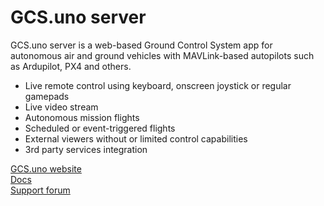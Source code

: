 # GCS.uno server

GCS.uno server is a web-based Ground Control System app for autonomous air and ground vehicles
with MAVLink-based autopilots such as Ardupilot, PX4 and others.

* Live remote control using keyboard, onscreen joystick or regular gamepads
* Live video stream
* Autonomous mission flights
* Scheduled or event-triggered flights
* External viewers without or limited control capabilities
* 3rd party services integration

[GCS.uno website](https://www.gcs.uno/)  
[Docs](https://docs.gcs.uno/)  
[Support forum](http://gcs.uno/support-forum)  
